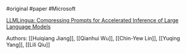 #original #paper #Microsoft

[LLMLingua: Compressing Prompts for Accelerated Inference of Large Language Models](https://arxiv.org/pdf/2310.05736.pdf)

Authors: [[Huiqiang Jiang]], [[Qianhui Wu]], [[Chin-Yew Lin]], [[Yuqing Yang]], [[Lili Qiu]]
